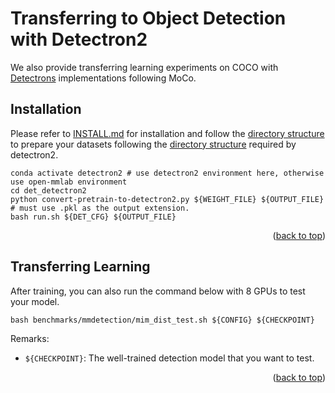 # Transferring to Object Detection with Detectron2

We also provide transferring learning experiments on COCO with [Detectrons](https://github.com/facebookresearch/detectron2) implementations following MoCo.

## Installation

Please refer to [INSTALL.md](https://github.com/facebookresearch/detectron2/blob/main/INSTALL.md) for installation and follow the [directory structure](https://github.com/facebookresearch/detectron2/tree/main/datasets) to prepare your datasets following the [directory structure](https://github.com/facebookresearch/detectron2/tree/master/datasets) required by detectron2.

```shell
conda activate detectron2 # use detectron2 environment here, otherwise use open-mmlab environment
cd det_detectron2
python convert-pretrain-to-detectron2.py ${WEIGHT_FILE} ${OUTPUT_FILE} # must use .pkl as the output extension.
bash run.sh ${DET_CFG} ${OUTPUT_FILE}
```

<p align="right">(<a href="#top">back to top</a>)</p>

## Transferring Learning

After training, you can also run the command below with 8 GPUs to test your model.

```shell
bash benchmarks/mmdetection/mim_dist_test.sh ${CONFIG} ${CHECKPOINT}
```

Remarks:
- `${CHECKPOINT}`: The well-trained detection model that you want to test.

<p align="right">(<a href="#top">back to top</a>)</p>
